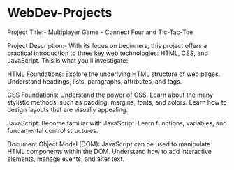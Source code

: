 # WebDev-Projects
Project Title:-  Multiplayer Game - Connect Four and Tic-Tac-Toe

Project Description:- 
With its focus on beginners, this project offers a practical introduction to three key web technologies: HTML, CSS, and JavaScript. This is what you'll investigate:

HTML Foundations: Explore the underlying HTML structure of web pages. Understand headings, lists, paragraphs, attributes, and tags.

CSS Foundations: Understand the power of CSS. Learn about the many stylistic methods, such as padding, margins, fonts, and colors. Learn how to design layouts that are visually appealing.

JavaScript: Become familiar with JavaScript. Learn functions, variables, and fundamental control structures.

Document Object Model (DOM): JavaScript can be used to manipulate HTML components within the DOM. Understand how to add interactive elements, manage events, and alter text.

